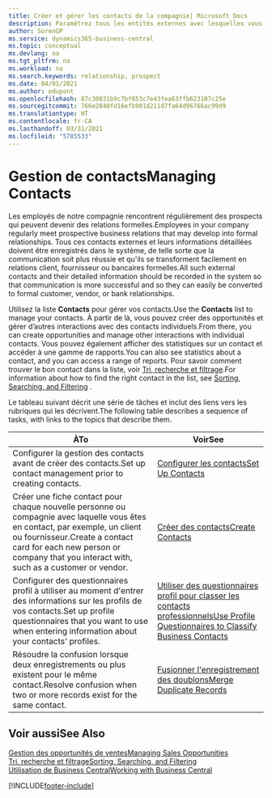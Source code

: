 ```yaml
---
title: Créer et gérer les contacts de la compagnie| Microsoft Docs
description: Paramétrez tous les entités externes avec lesquelles vous avez une relation d'affaires (par exemple les prospects, les clients, les fournisseurs, et les consultants) comme contacts.
author: SorenGP
ms.service: dynamics365-business-central
ms.topic: conceptual
ms.devlang: na
ms.tgt_pltfrm: na
ms.workload: na
ms.search.keywords: relationship, prospect
ms.date: 04/01/2021
ms.author: edupont
ms.openlocfilehash: 87c30031b9c7bf653c7e43fea63ffb623107c25e
ms.sourcegitcommit: 766e2840fd16efb901d211d7fa64d96766ac99d9
ms.translationtype: HT
ms.contentlocale: fr-CA
ms.lasthandoff: 03/31/2021
ms.locfileid: "5785533"
---
```

# <a name="managing-contacts"></a><span data-ttu-id="33b26-103">Gestion de contacts</span><span class="sxs-lookup"><span data-stu-id="33b26-103">Managing Contacts</span></span>

<span data-ttu-id="33b26-104">Les employés de notre compagnie rencontrent régulièrement des prospects qui peuvent devenir des relations formelles.</span><span class="sxs-lookup"><span data-stu-id="33b26-104">Employees in your company regularly meet prospective business relations that may develop into formal relationships.</span></span> <span data-ttu-id="33b26-105">Tous ces contacts externes et leurs informations détaillées doivent être enregistrés dans le système, de telle sorte que la communication soit plus réussie et qu'ils se transforment facilement en relations client, fournisseur ou bancaires formelles.</span><span class="sxs-lookup"><span data-stu-id="33b26-105">All such external contacts and their detailed information should be recorded in the system so that communication is more successful and so they can easily be converted to formal customer, vendor, or bank relationships.</span></span>

<span data-ttu-id="33b26-106">Utilisez la liste **Contacts** pour gérer vos contacts.</span><span class="sxs-lookup"><span data-stu-id="33b26-106">Use the **Contacts** list to manage your contacts.</span></span> <span data-ttu-id="33b26-107">À partir de là, vous pouvez créer des opportunités et gérer d’autres interactions avec des contacts individuels.</span><span class="sxs-lookup"><span data-stu-id="33b26-107">From there, you can create opportunities and manage other interactions with individual contacts.</span></span> <span data-ttu-id="33b26-108">Vous pouvez également afficher des statistiques sur un contact et accéder à une gamme de rapports.</span><span class="sxs-lookup"><span data-stu-id="33b26-108">You can also see statistics about a contact, and you can access a range of reports.</span></span> <span data-ttu-id="33b26-109">Pour savoir comment trouver le bon contact dans la liste, voir [Tri, recherche et filtrage](ui-enter-criteria-filters.md).</span><span class="sxs-lookup"><span data-stu-id="33b26-109">For information about how to find the right contact in the list, see [Sorting, Searching, and Filtering](ui-enter-criteria-filters.md) .</span></span>  

<span data-ttu-id="33b26-110">Le tableau suivant décrit une série de tâches et inclut des liens vers les rubriques qui les décrivent.</span><span class="sxs-lookup"><span data-stu-id="33b26-110">The following table describes a sequence of tasks, with links to the topics that describe them.</span></span>

| <span data-ttu-id="33b26-111">À</span><span class="sxs-lookup"><span data-stu-id="33b26-111">To</span></span> | <span data-ttu-id="33b26-112">Voir</span><span class="sxs-lookup"><span data-stu-id="33b26-112">See</span></span> |
| --- | --- |
| <span data-ttu-id="33b26-113">Configurer la gestion des contacts avant de créer des contacts.</span><span class="sxs-lookup"><span data-stu-id="33b26-113">Set up contact management prior to creating contacts.</span></span> |[<span data-ttu-id="33b26-114">Configurer les contacts</span><span class="sxs-lookup"><span data-stu-id="33b26-114">Set Up Contacts</span></span>](marketing-setup-contacts.md) |
| <span data-ttu-id="33b26-115">Créer une fiche contact pour chaque nouvelle personne ou compagnie avec laquelle vous êtes en contact, par exemple, un client ou fournisseur.</span><span class="sxs-lookup"><span data-stu-id="33b26-115">Create a contact card for each new person or company that you interact with, such as a customer or vendor.</span></span> |[<span data-ttu-id="33b26-116">Créer des contacts</span><span class="sxs-lookup"><span data-stu-id="33b26-116">Create Contacts</span></span>](marketing-create-contact-companies.md) |
|<span data-ttu-id="33b26-117">Configurer des questionnaires profil à utiliser au moment d'entrer des informations sur les profils de vos contacts.</span><span class="sxs-lookup"><span data-stu-id="33b26-117">Set up profile questionnaires that you want to use when entering information about your contacts' profiles.</span></span>|[<span data-ttu-id="33b26-118">Utiliser des questionnaires profil pour classer les contacts professionnels</span><span class="sxs-lookup"><span data-stu-id="33b26-118">Use Profile Questionnaires to Classify Business Contacts</span></span>](marketing-create-contact-profile-questionnaire.md)|
|<span data-ttu-id="33b26-119">Résoudre la confusion lorsque deux enregistrements ou plus existent pour le même contact.</span><span class="sxs-lookup"><span data-stu-id="33b26-119">Resolve confusion when two or more records exist for the same contact.</span></span>|[<span data-ttu-id="33b26-120">Fusionner l'enregistrement des doublons</span><span class="sxs-lookup"><span data-stu-id="33b26-120">Merge Duplicate Records</span></span>](sales-how-merge-duplicate-records.md)|

## <a name="see-also"></a><span data-ttu-id="33b26-121">Voir aussi</span><span class="sxs-lookup"><span data-stu-id="33b26-121">See Also</span></span>

[<span data-ttu-id="33b26-122">Gestion des opportunités de ventes</span><span class="sxs-lookup"><span data-stu-id="33b26-122">Managing Sales Opportunities</span></span>](marketing-manage-sales-opportunities.md)  
[<span data-ttu-id="33b26-123">Tri, recherche et filtrage</span><span class="sxs-lookup"><span data-stu-id="33b26-123">Sorting, Searching, and Filtering</span></span>](ui-enter-criteria-filters.md)  
[<span data-ttu-id="33b26-124">Utilisation de Business Central</span><span class="sxs-lookup"><span data-stu-id="33b26-124">Working with Business Central</span></span>](ui-work-product.md)  


[!INCLUDE[footer-include](includes/footer-banner.md)]